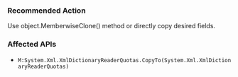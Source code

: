 ### Recommended Action
Use object.MemberwiseClone() method or directly copy desired fields.

### Affected APIs
* `M:System.Xml.XmlDictionaryReaderQuotas.CopyTo(System.Xml.XmlDictionaryReaderQuotas)`
